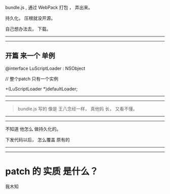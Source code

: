 

 bundle.js , 通过 WebPack 打包 ， 弄出来。
 
 
 持久化， 压根就没开源。
 
 
 自己想办法去， 下载。



<hr>



<hr>



## 开篇 来一个 单例


@interface LuScriptLoader : NSObject


// 整个patch 只有一个实例


+(LuScriptLoader *)defaultLoader;





<hr>



<hr>


> bundle.js 写的 像是 王八念经一样，  真他妈 长， 又看不懂。

<hr>





<hr>


不知道 他怎么 做持久化的。


下发代码以后， 怎么覆盖 原有的



<hr>



<hr>



# patch 的 实质 是什么？

我木知
